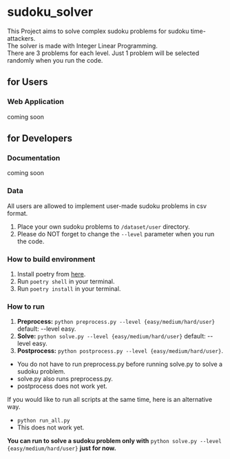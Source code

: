 # sudoku_solver
This Project aims to solve complex sudoku problems for sudoku time-attackers.  
The solver is made with Integer Linear Programming.  
There are 3 problems for each level. Just 1 problem will be selected randomly when you run the code.  

## for Users
### Web Application
coming soon

## for Developers
### Documentation
coming soon

### Data
All users are allowed to implement user-made sudoku problems in csv format.  
1. Place your own sudoku problems to `/dataset/user` directory.  
2. Please do NOT forget to change the `--level` parameter when you run the code.

### How to build environment
1. Install poetry from [here](https://python-poetry.org/docs/#installation).
2. Run `poetry shell` in your terminal.
3. Run `poetry install` in your terminal.

### How to run
1. **Preprocess:** `python preprocess.py --level {easy/medium/hard/user}` default: --level easy.  
2. **Solve:** `python solve.py --level {easy/medium/hard/user}` default: --level easy.  
3. **Postprocess:** `python postprocess.py --level {easy/medium/hard/user}`.  
- You do not have to run preprocess.py before running solve.py to solve a sudoku problem.  
- solve.py also runs preprocess.py.  
- postprocess does not work yet.  

If you would like to run all scripts at the same time, here is an alternative way.  
- `python run_all.py`  
- This does not work yet.  

**You can run to solve a sudoku problem only with** `python solve.py --level {easy/medium/hard/user}` **just for now.**
